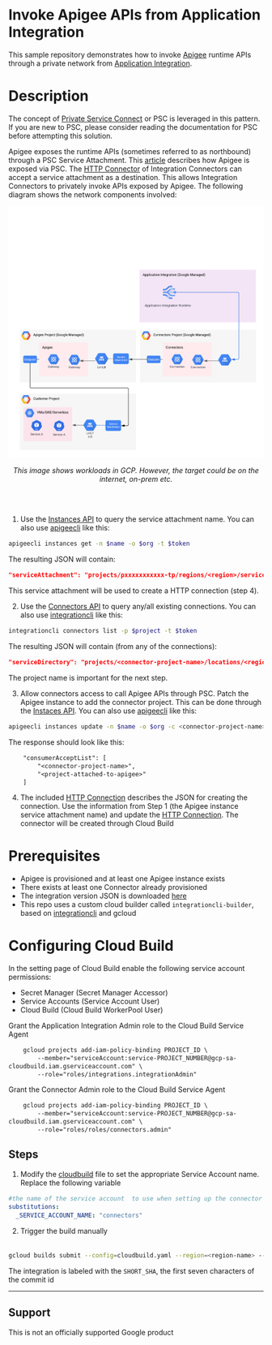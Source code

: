 # Invoke Apigee APIs from Application Integration

This sample repository demonstrates how to invoke [Apigee](https://cloud.google.com/apigee/docs/overview) runtime APIs through a private network from [Application Integration](https://cloud.google.com/application-integration/docs/overview).

# Description

The concept of [Private Service Connect](https://cloud.google.com/vpc/docs/private-service-connect) or PSC is leveraged in this pattern. If you are new to PSC, please consider reading the documentation for PSC before attempting this solution.

Apigee exposes the runtime APIs (sometimes referred to as northbound) through a PSC Service Attachment. This [article](https://cloud.google.com/apigee/docs/api-platform/system-administration/northbound-networking-psc) describes how Apigee is exposed via PSC. The [HTTP Connector](https://cloud.google.com/integration-connectors/docs/connectors/http/configure) of Integration Connectors can accept a service attachment as a destination. This allows Integration Connectors to privately invoke APIs exposed by Apigee. The following diagram shows the network components involved:

![architecture diagram](./img/image.png)

<p style="text-align: center;"><i>This image shows workloads in GCP. However, the target could be on the internet, on-prem etc.</i></p>
<br><br>

1. Use the [Instances API](https://cloud.google.com/apigee/docs/reference/apis/apigee/rest/v1/organizations.instances/get) to query the service attachment name. You can also use [apigeecli](https://github.com/apigee/apigeecli) like this:

```sh
apigeecli instances get -n $name -o $org -t $token
```

The resulting JSON will contain:

```json
"serviceAttachment": "projects/pxxxxxxxxxxx-tp/regions/<region>/serviceAttachments/<name>"
```

This service attachment will be used to create a HTTP connection (step 4).

2. Use the [Connectors API](https://cloud.google.com/integration-connectors/docs/reference/rest/v1/projects.locations.connections/list) to query any/all existing connections. You can also use [integrationcli](https://github.com/srinandan/integrationcli) like this:

```sh
integrationcli connectors list -p $project -t $token
```

The resulting JSON will contain (from any of the connections):

```json
"serviceDirectory": "projects/<connector-project-name>/locations/<region>/namespaces/connectors/services/runtime"
```

The project name is important for the next step.

3. Allow connectors access to call Apigee APIs through PSC. Patch the Apigee instance to add the connector project. This can be done through the [Instaces API](https://cloud.google.com/apigee/docs/reference/apis/apigee/rest/v1/organizations.instances/patch). You can also use [apigeecli](https://github.com/apigee/apigeecli) like this:

```sh
apigeecli instances update -n $name -o $org -c <connector-project-name> -t $token
```

The response should look like this:

```
	"consumerAcceptList": [
		"<connector-project-name>",
		"<project-attached-to-apigee>"
	]
```

4. The included [HTTP Connection](./connectors/apigee.json) describes the JSON for creating the connection. Use the information from Step 1 (the Apigee instance service attachment name) and update the [HTTP Connection](./connectors/apigee.json). The connector will be created through Cloud Build

# Prerequisites

* Apigee is provisioned and at least one Apigee instance exists
* There exists at least one Connector already provisioned
* The integration version JSON is downloaded [here](./src/executeworkflows.json)
* This repo uses a custom cloud builder called `integrationcli-builder`, based on [integrationcli](https://github.com/srinandan/integrationcli) and gcloud

# Configuring Cloud Build

In the setting page of Cloud Build enable the following service account permissions:
* Secret Manager (Secret Manager Accessor)
* Service Accounts (Service Account User)
* Cloud Build (Cloud Build WorkerPool User)

Grant the Application Integration Admin role to the Cloud Build Service Agent

```
    gcloud projects add-iam-policy-binding PROJECT_ID \
        --member="serviceAccount:service-PROJECT_NUMBER@gcp-sa-cloudbuild.iam.gserviceaccount.com" \
        --role="roles/integrations.integrationAdmin"
```

Grant the Connector Admin role to the Cloud Build Service Agent

```
    gcloud projects add-iam-policy-binding PROJECT_ID \
        --member="serviceAccount:service-PROJECT_NUMBER@gcp-sa-cloudbuild.iam.gserviceaccount.com" \
        --role="roles/roles/connectors.admin"
```

## Steps

1. Modify the [cloudbuild](./cloudbuild.yaml#L74) file to set the appropriate Service Account name. Replace the following variable

```yaml
#the name of the service account  to use when setting up the connector
substitutions:
  _SERVICE_ACCOUNT_NAME: "connectors"

```

2. Trigger the build manually

```sh

gcloud builds submit --config=cloudbuild.yaml --region=<region-name> --project=<project-name>
```

The integration is labeled with the `SHORT_SHA`, the first seven characters of the commit id
___

## Support

This is not an officially supported Google product
